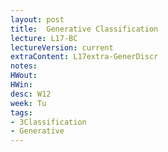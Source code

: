 ```yaml
---
layout: post
title:  Generative Classification
lecture: L17-BC
lectureVersion: current
extraContent: L17extra-GenerDiscr
notes: 
HWout: 
HWin: 
desc: W12
week: Tu
tags:
- 3Classification
- Generative
---
```

